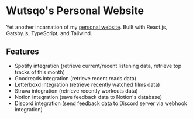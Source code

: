 # Wutsqo's Personal Website

Yet another incarnation of my [personal website](https://wutsqo.me). Built with React.js, Gatsby.js, TypeScript, and Tailwind.

## Features

- Spotify integration (retrieve current/recent listening data, retrieve top tracks of this month)
- Goodreads integration (retrieve recent reads data)
- Letterboxd integration (retrieve recently watched films data)
- Strava integration (retrieve recently workouts data)
- Notion integration (save feedback data to Notion's database)
- Discord integration (send feedback data to Discord server via webhook integration)
